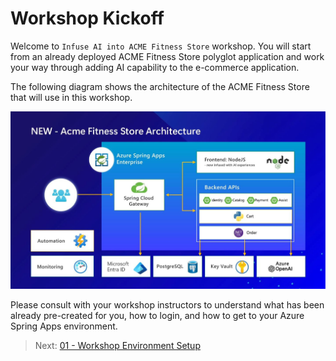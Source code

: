 # Workshop Kickoff

Welcome to `Infuse AI into ACME Fitness Store` workshop. You will start from an already deployed
ACME Fitness Store polyglot application and work your way through adding AI capability to the
e-commerce application.

The following diagram shows the architecture of the ACME Fitness Store that will use in this workshop.

![An image showing the services involved in the ACME Fitness Store. It depicts the applications and their dependencies](../../../../media/acme-fitness-store-architecture.jpg)

Please consult with your workshop instructors to understand what has been already pre-created for you,
how to login, and how to get to your Azure Spring Apps environment.

> Next: [01 - Workshop Environment Setup](../01-workshop-environment-setup/README.md)
